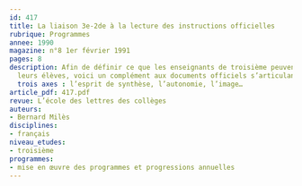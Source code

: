 ```yaml
---
id: 417
title: La liaison 3e-2de à la lecture des instructions officielles
rubrique: Programmes
annee: 1990
magazine: n°8 1er février 1991
pages: 8
description: Afin de définir ce que les enseignants de troisième peuvent exiger de
  leurs élèves, voici un complément aux documents officiels s’articulant autour de
  trois axes : l’esprit de synthèse, l’autonomie, l’image…
article_pdf: 417.pdf
revue: L’école des lettres des collèges
auteurs:
- Bernard Milès
disciplines:
- français
niveau_etudes:
- troisième
programmes:
- mise en œuvre des programmes et progressions annuelles
---
```

